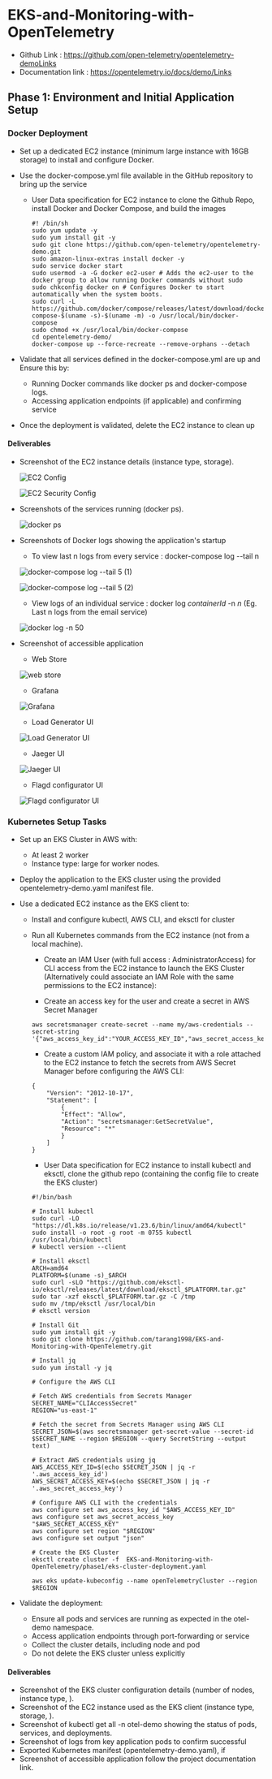 # EKS-and-Monitoring-with-OpenTelemetry

- Github Link : https://github.com/open-telemetry/opentelemetry-demoLinks
- Documentation link : https://opentelemetry.io/docs/demo/Links

 
## Phase 1: Environment and Initial Application Setup

### Docker Deployment
 
- Set up a dedicated EC2 instance (minimum large instance with 16GB storage) to install and configure Docker.
- Use the docker-compose.yml file available in the GitHub repository to bring up the service


    - User Data specification for EC2 instance to clone the Github Repo, install Docker and Docker Compose, and build the images   

        ```
        #! /bin/sh
        sudo yum update -y
        sudo yum install git -y
        sudo git clone https://github.com/open-telemetry/opentelemetry-demo.git
        sudo amazon-linux-extras install docker -y
        sudo service docker start
        sudo usermod -a -G docker ec2-user # Adds the ec2-user to the docker group to allow running Docker commands without sudo
        sudo chkconfig docker on # Configures Docker to start automatically when the system boots.
        sudo curl -L https://github.com/docker/compose/releases/latest/download/docker-compose-$(uname -s)-$(uname -m) -o /usr/local/bin/docker-compose
        sudo chmod +x /usr/local/bin/docker-compose
        cd opentelemetry-demo/
        docker-compose up --force-recreate --remove-orphans --detach

        ```
        
- Validate that all services defined in the docker-compose.yml are up and Ensure this by:
    - Running Docker commands like docker ps and docker-compose logs.
    - Accessing application endpoints (if applicable) and confirming service
- Once the deployment is validated, delete the EC2 instance to clean up


#### Deliverables

- Screenshot of the EC2 instance details (instance type, storage).

    ![EC2 Config](/screenshots/phase1/ec2-config.png)

    ![EC2 Security Config](/screenshots/phase1/ec2-security-config.png)

- Screenshots of the services running (docker ps).

    ![docker ps](/screenshots/phase1/docker-ps.png)

- Screenshots of Docker logs showing the application's startup

    - To view last n logs from every service : docker-compose log --tail n

    ![docker-compose log --tail 5 (1)](/screenshots/phase1/docker-compose-log-1.png)

    ![docker-compose log --tail 5 (2)](/screenshots/phase1/docker-compose-log-2.png)

    - View logs of an individual service : docker log *containerId* -n *n* (Eg. Last n logs from the email service)

    ![docker log <containerId> -n 50](/screenshots/phase1/docker-container-logs.png)


- Screenshot of accessible application

    - Web Store

    ![web store](/screenshots/phase1/webstore.png)

    - Grafana
    
    ![Grafana](/screenshots/phase1/grafana.png)

    - Load Generator UI
    
    ![Load Generator UI](/screenshots/phase1/loadgen.png)

    - Jaeger UI
    
    ![Jaeger UI](/screenshots/phase1/jaeger-ui.png)

    - Flagd configurator UI
    
    ![Flagd configurator UI](/screenshots/phase1/flagd-configurator-ui.png)

### Kubernetes Setup Tasks

- Set up an EKS Cluster in AWS with:
    - At least 2 worker
    - Instance type: large for worker nodes.
- Deploy the application to the EKS cluster using the provided opentelemetry-demo.yaml manifest file.
- Use a dedicated EC2 instance as the EKS client to:
    - Install and configure kubectl, AWS CLI, and eksctl for cluster
    - Run all Kubernetes commands from the EC2 instance (not from a local machine).

       
        - Create an IAM User (with full access : AdministratorAccess) for CLI access from the EC2 instance to launch the EKS Cluster  (Alternatively could associate an IAM Role with the same permissions to the EC2 instance): 
           
        - Create an access key for the user and create a secret in AWS Secret Manager 

        ```
        aws secretsmanager create-secret --name my/aws-credentials --secret-string '{"aws_access_key_id":"YOUR_ACCESS_KEY_ID","aws_secret_access_key":"YOUR_SECRET_ACCESS_KEY"}'

        ```

        - Create a custom IAM policy, and associate it with a role attached to the EC2 instance to fetch the secrets from AWS Secret Manager before configuring the AWS CLI:

        ```
        {
            "Version": "2012-10-17",
            "Statement": [
                {
                "Effect": "Allow",
                "Action": "secretsmanager:GetSecretValue",
                "Resource": "*"
                }
            ]
        }
        ```

        - User Data specification for EC2 instance to install kubectl and eksctl, clone the github repo (containing the config file to create the EKS cluster)

        ```
        #!/bin/bash

        # Install kubectl
        sudo curl -LO "https://dl.k8s.io/release/v1.23.6/bin/linux/amd64/kubectl"
        sudo install -o root -g root -m 0755 kubectl /usr/local/bin/kubectl
        # kubectl version --client

        # Install eksctl
        ARCH=amd64
        PLATFORM=$(uname -s)_$ARCH
        sudo curl -sLO "https://github.com/eksctl-io/eksctl/releases/latest/download/eksctl_$PLATFORM.tar.gz"
        sudo tar -xzf eksctl_$PLATFORM.tar.gz -C /tmp
        sudo mv /tmp/eksctl /usr/local/bin
        # eksctl version

        # Install Git
        sudo yum install git -y
        sudo git clone https://github.com/tarang1998/EKS-and-Monitoring-with-OpenTelemetry.git

        # Install jq
        sudo yum install -y jq

        # Configure the AWS CLI

        # Fetch AWS credentials from Secrets Manager
        SECRET_NAME="CLIAccessSecret"  
        REGION="us-east-1"  

        # Fetch the secret from Secrets Manager using AWS CLI
        SECRET_JSON=$(aws secretsmanager get-secret-value --secret-id $SECRET_NAME --region $REGION --query SecretString --output text)

        # Extract AWS credentials using jq
        AWS_ACCESS_KEY_ID=$(echo $SECRET_JSON | jq -r '.aws_access_key_id')
        AWS_SECRET_ACCESS_KEY=$(echo $SECRET_JSON | jq -r '.aws_secret_access_key')

        # Configure AWS CLI with the credentials
        aws configure set aws_access_key_id "$AWS_ACCESS_KEY_ID"
        aws configure set aws_secret_access_key "$AWS_SECRET_ACCESS_KEY"
        aws configure set region "$REGION"
        aws configure set output "json"

        # Create the EKS Cluster 
        eksctl create cluster -f  EKS-and-Monitoring-with-OpenTelemetry/phase1/eks-cluster-deployment.yaml

        aws eks update-kubeconfig --name openTelemetryCluster --region $REGION

        ```   

- Validate the deployment:
    - Ensure all pods and services are running as expected in the otel-demo namespace.
    - Access application endpoints through port-forwarding or service
    - Collect the cluster details, including node and pod
    - Do not delete the EKS cluster unless explicitly

#### Deliverables
 
- Screenshot of the EKS cluster configuration details (number of nodes, instance type, ).
- Screenshot of the EC2 instance used as the EKS client (instance type, storage, ).
- Screenshot of kubectl get all -n otel-demo showing the status of pods, services, and deployments.
- Screenshot of logs from key application pods to confirm successful
- Exported Kubernetes manifest (opentelemetry-demo.yaml), if
- Screenshot of accessible application follow the project documentation link.
 


